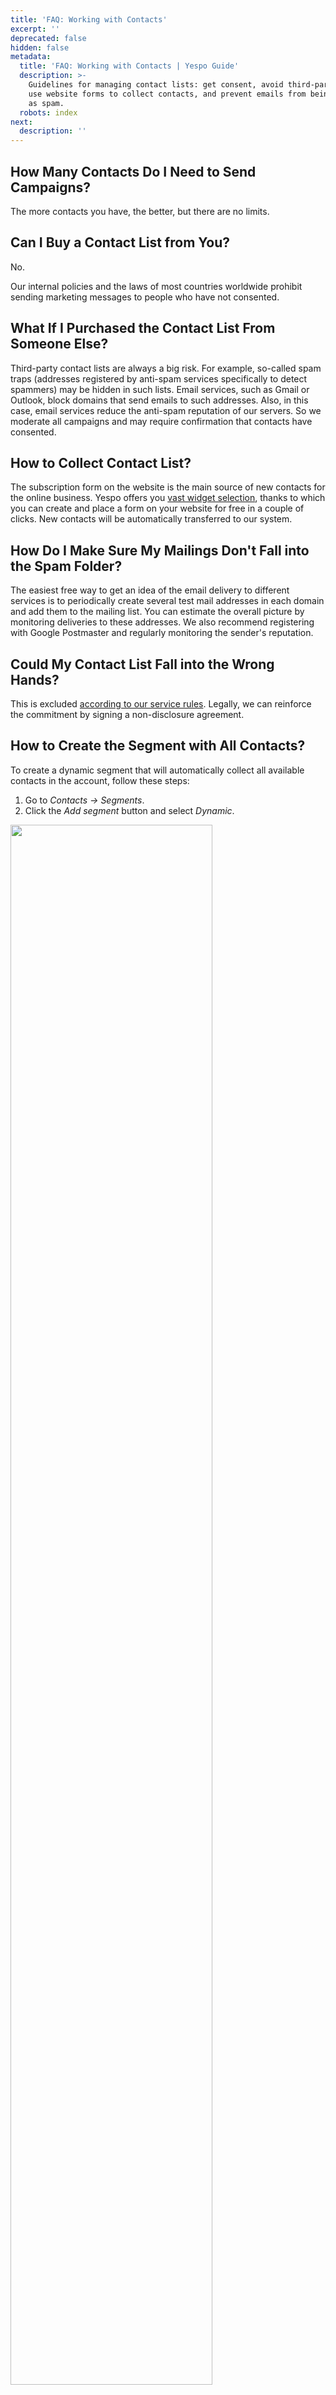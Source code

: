 ```yaml
---
title: 'FAQ: Working with Contacts'
excerpt: ''
deprecated: false
hidden: false
metadata:
  title: 'FAQ: Working with Contacts | Yespo Guide'
  description: >-
    Guidelines for managing contact lists: get consent, avoid third-party lists,
    use website forms to collect contacts, and prevent emails from being marked
    as spam.
  robots: index
next:
  description: ''
---
```

## How Many Contacts Do I Need to Send Campaigns?

The more contacts you have, the better, but there are no limits.

## Can I Buy a Contact List from You?

No.

Our internal policies and the laws of most countries worldwide prohibit sending marketing messages to people who have not consented.

## What If I Purchased the Contact List From Someone Else?

Third-party contact lists are always a big risk. For example, so-called spam traps (addresses registered by anti-spam services specifically to detect spammers) may be hidden in such lists. Email services, such as Gmail or Outlook, block domains that send emails to such addresses. Also, in this case, email services reduce the anti-spam reputation of our servers. So we moderate all campaigns and may require confirmation that contacts have consented.

## How to Collect Contact List?

The subscription form on the website is the main source of new contacts for the online business. Yespo offers you [vast widget selection](https://docs.yespo.io/docs/widgets), thanks to which you can create and place a form on your website for free in a couple of clicks. New contacts will be automatically transferred to our system.

## How Do I Make Sure My Mailings Don't Fall into the Spam Folder?

The easiest free way to get an idea of the email delivery to different services is to periodically create several test mail addresses in each domain and add them to the mailing list. You can estimate the overall picture by monitoring deliveries to these addresses. We also recommend registering with Google Postmaster and regularly monitoring the sender's reputation.

## Could My Contact List Fall into the Wrong Hands?

This is excluded [according to our service rules](https://yespo.io/terms-of-use). Legally, we can reinforce the commitment by signing a non-disclosure agreement.

## How to Create the Segment with All Contacts?

To create a dynamic segment that will automatically collect all available contacts in the account, follow these steps:

1. Go to *Contacts → Segments*.
2. Click the *Add segment* button and select *Dynamic*.

<Image align="center" width="80% " src="https://files.readme.io/514cb273efc619edb03527cc25d03debfbe0b601b8bf24f1bfc9ae276778581e-image2.webp" />

3. Click *Add condition* in the *Include* section.

<Image align="center" width="80% " src="https://files.readme.io/3a4a18884b3d20762df038971c09af20228dc27fc2f1136dd87dcb34e306ef76-image1.webp" />

4. Set the condition *Fields → Personal → ID →* greater than 0.

<Image align="center" width="80% " src="https://files.readme.io/30d07c0acd4bbcb4a98610d9384e8bc98c621038fabdd27108db7faedbf87809-image4.webp" />

5. Click *Done*.

<Image align="center" width="80% " src="https://files.readme.io/fcf3613996f9f6ab411bc15faab53531b940f166776e92aef49e5c510cf93c50-image3.webp" />
